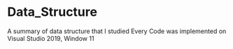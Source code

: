 # Data_Structure
A summary of data structure that I studied
Every Code was implemented on Visual Studio 2019, Window 11
